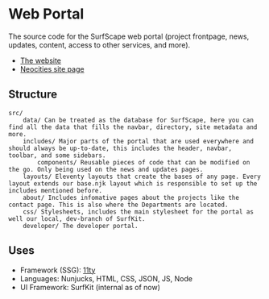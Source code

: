 # Web Portal

The source code for the SurfScape web portal (project frontpage, news, updates, content, access to other services, and more).

- [The website](https://surfscape.neocities.org)
- [Neocities site page](https://neocities.org/site/surfscape)

## Structure

```
src/
    data/ Can be treated as the database for SurfScape, here you can find all the data that fills the navbar, directory, site metadata and more.
    includes/ Major parts of the portal that are used everywhere and should always be up-to-date, this includes the header, navbar, toolbar, and some sidebars.
        components/ Reusable pieces of code that can be modified on the go. Only being used on the news and updates pages.
    layouts/ Eleventy layouts that create the bases of any page. Every layout extends our base.njk layout which is responsible to set up the includes mentioned before.
    about/ Includes infomative pages about the projects like the contact page. This is also where the Departments are located.
    css/ Stylesheets, includes the main stylesheet for the portal as well our local, dev-branch of SurfKit.
    developer/ The developer portal.

```

## Uses

- Framework (SSG): [11ty](https://www.11ty.dev/)
- Languages: Nunjucks, HTML, CSS, JSON, JS, Node
- UI Framework: SurfKit (internal as of now)
